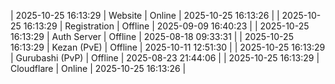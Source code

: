 | 2025-10-25 16:13:29 | Website | Online | 2025-10-25 16:13:26 |
| 2025-10-25 16:13:29 | Registration | Offline | 2025-09-09 16:40:23 |
| 2025-10-25 16:13:29 | Auth Server | Offline | 2025-08-18 09:33:31 |
| 2025-10-25 16:13:29 | Kezan (PvE) | Offline | 2025-10-11 12:51:30 |
| 2025-10-25 16:13:29 | Gurubashi (PvP) | Offline | 2025-08-23 21:44:06 |
| 2025-10-25 16:13:29 | Cloudflare | Online | 2025-10-25 16:13:26 |
